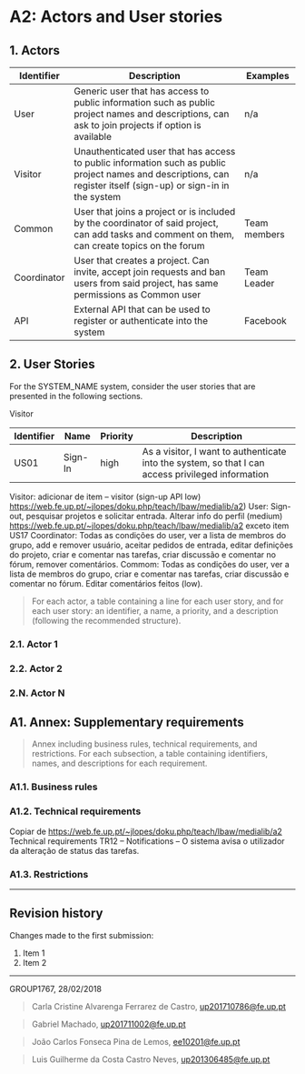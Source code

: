 # A2: Actors and User stories
 
## 1. Actors
 
Identifier|Description|Examples
----------|-----------|--------
User|Generic user that has access to public information such as public project names and descriptions, can ask to join projects if option is available|n/a
Visitor|Unauthenticated user that has access to public information such as public project names and descriptions, can register itself (sign-up) or sign-in in the system|n/a
Common|User that joins a project or is included by the coordinator of said project, can add tasks and comment on them, can create topics on the forum|Team members
Coordinator|User that creates a project. Can invite, accept join requests and ban users from said project, has same permissions as Common user|Team Leader
API|External API that can be used to register or authenticate into the system|Facebook



## 2. User Stories
For the SYSTEM_NAME system, consider the user stories that are presented in the following sections. 

Visitor

Identifier|Name|Priority|Description
----------|----|--------|-----------
US01|Sign-In|high|As a visitor, I want to authenticate into the system, so that I can access privileged information

Visitor: adicionar de item – visitor (sign-up API low) https://web.fe.up.pt/~jlopes/doku.php/teach/lbaw/medialib/a2)
User: Sign-out, pesquisar projetos e solicitar entrada. Alterar info do perfil (medium) https://web.fe.up.pt/~jlopes/doku.php/teach/lbaw/medialib/a2  exceto item US17
Coordinator: Todas as condições do user, ver a lista de membros do grupo, add e remover usuário, aceitar pedidos de entrada, editar definições do projeto, criar e comentar nas tarefas, criar discussão e comentar no fórum, remover comentários.
Commom: Todas as condições do user, ver a lista de membros do grupo, criar e comentar nas tarefas, criar discussão e comentar no fórum. Editar comentários feitos (low).
> For each actor, a table containing a line for each user story, and for each user story: an identifier, a name, a priority, and a description (following the recommended structure).
 
### 2.1. Actor 1
 
### 2.2. Actor 2
 
### 2.N. Actor N
 
## A1. Annex: Supplementary requirements
 
> Annex including business rules, technical requirements, and restrictions.
> For each subsection, a table containing identifiers, names, and descriptions for each requirement.
 
### A1.1. Business rules
 
### A1.2. Technical requirements
Copiar de https://web.fe.up.pt/~jlopes/doku.php/teach/lbaw/medialib/a2 Technical requirements
 TR12 – Notifications – O sistema avisa o utilizador da alteração de status das tarefas.  
### A1.3. Restrictions
 
***
 
## Revision history
 
Changes made to the first submission:
1. Item 1
1. Item 2
 
***

GROUP1767, 28/02/2018
 
> Carla Cristine Alvarenga Ferrarez de Castro, up201710786@fe.up.pt

> Gabriel Machado, up201711002@fe.up.pt
 
> João Carlos Fonseca Pina de Lemos, ee10201@fe.up.pt

> Luis Guilherme da Costa Castro Neves, up201306485@fe.up.pt
